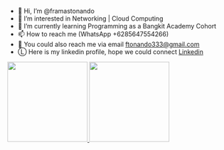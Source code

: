 - 👋 Hi, I’m @framastonando
- 👀 I’m interested in Networking | Cloud Computing
- 🌱 I’m currently learning Programming as a Bangkit Academy Cohort
- 📫 How to reach me (WhatsApp +6285647554266)
- 📧 You could also reach me via email ftonando333@gmail.com
- Ⓛ Here is my linkedin profile, hope we could connect [Linkedin](www.linkedin.com/in/framas-tonando-8a186b257)


<p align="left">
<a href="https://github.com/penuliscode">
  <img height="180em" src="https://github-readme-stats-eight-theta.vercel.app/api?username=framastonando&show_icons=true&theme=algolia&include_all_commits=true&count_private=true"/>
  <img height="180em" src="https://github-readme-stats-eight-theta.vercel.app/api/top-langs/?username=framastonando&layout=compact&theme=algolia"/>
</a>
</p>
